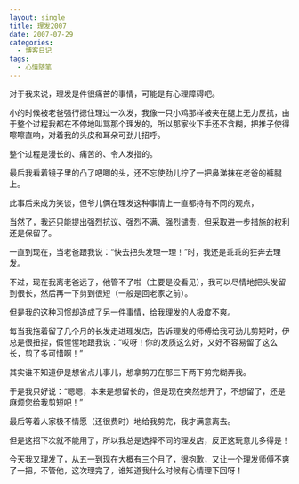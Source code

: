 ```yaml
---
layout: single
title: 理发2007
date: 2007-07-29
categories:
  - 博客日记
tags:
  - 心情随笔
---
```


对于我来说，理发是件很痛苦的事情，可能是有心理障碍吧。

小的时候被老爸强行摁住理过一次发，我像一只小鸡那样被夹在腿上无力反抗，由于整个过程我都在不停地叫骂那个理发的，所以那家伙下手还不含糊，把推子使得嚓嚓直响，对着我的头皮和耳朵可劲儿招呼。

整个过程是漫长的、痛苦的、令人发指的。

最后我看着镜子里的凸了吧唧的头，还不忘使劲儿拧了一把鼻涕抹在老爸的裤腿上。

此事后来成为笑谈，但爷儿俩在理发这种事情上一直都持有不同的观点，

当然了，我还只能提出强烈抗议、强烈不满、强烈谴责，但采取进一步措施的权利还是保留了。

一直到现在，当老爸跟我说：“快去把头发理一理！”时，我还是乖乖的狂奔去理发。

不过，现在我离老爸远了，他管不了啦（主要是没看见），我可以尽情地把头发留到很长，然后再一下剪到很短（一般是回老家之前）。

但是我的这种习惯却造成了另一件事情，给我理发的人极度不爽。

每当我拖着留了几个月的长发走进理发店，告诉理发的师傅给我可劲儿剪短时，伊总是很扭捏，假惺惺地跟我说：“哎呀！你的发质这么好，又好不容易留了这么长，剪了多可惜啊！”

其实谁不知道伊是想省点儿事儿，想拿剪刀在那三下两下剪完糊弄我。

于是我只好说：“嗯嗯，本来是想留长的，但是现在突然想开了，不想留了，还是麻烦您给我剪短吧！”

最后等着人家极不情愿（还很费时）地给我剪完，我才满意离去。

但是这招下次就不能用了，所以我总是选择不同的理发店，反正这玩意儿多得是！

今天我又理发了，从五一到现在大概有三个月了，很抱歉，又让一个理发师傅不爽了一把，不管他，这次理完了，谁知道我什么时候有心情理下回呀！
